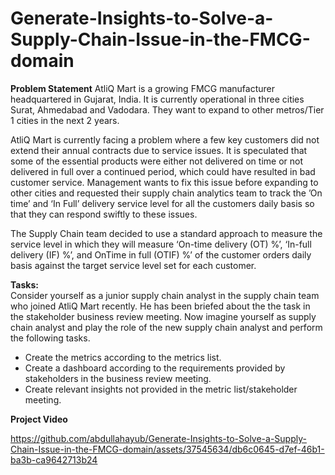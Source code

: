 # Generate-Insights-to-Solve-a-Supply-Chain-Issue-in-the-FMCG-domain

**Problem Statement**
AtliQ Mart is a growing FMCG manufacturer headquartered in Gujarat, India. It is currently operational in three cities Surat, Ahmedabad and Vadodara. They want to expand to other metros/Tier 1 cities in the next 2 years.

AtliQ Mart is currently facing a problem where a few key customers did not extend their annual contracts due to service issues. It is speculated that some of the essential products were either not delivered on time or not delivered in full over a continued period, which could have resulted in bad customer service. Management wants to fix this issue before expanding to other cities and requested their supply chain analytics team to track the ’On time’ and ‘In Full’ delivery service level for all the customers daily basis so that they can respond swiftly to these issues.

The Supply Chain team decided to use a standard approach to measure the service level in which they will measure ‘On-time delivery (OT) %’, ‘In-full delivery (IF) %’, and OnTime in full (OTIF) %’ of the customer orders daily basis against the target service level set for each customer.

**Tasks:**  
Consider yourself as a junior supply chain analyst in the supply chain team who joined AtliQ Mart recently. He has been briefed about the the task in the stakeholder business review meeting. Now imagine yourself as supply chain analyst and play the role of the new supply chain analyst and perform the following tasks.

- Create the metrics according to the metrics list.
- Create a dashboard according to the requirements provided by stakeholders in the business review meeting. 
- Create relevant insights not provided in the metric list/stakeholder meeting.

**Project Video**

https://github.com/abdullahayub/Generate-Insights-to-Solve-a-Supply-Chain-Issue-in-the-FMCG-domain/assets/37545634/db6c0645-d7ef-46b1-ba3b-ca9642713b24

